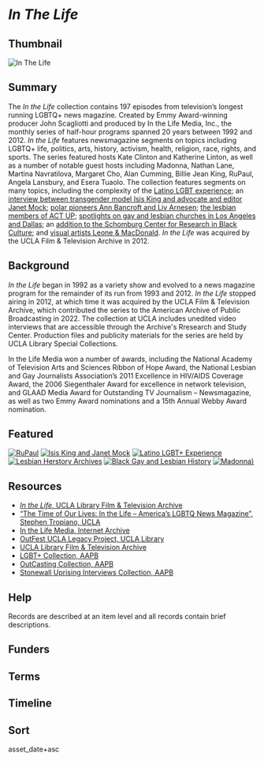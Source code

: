 # <em>In The Life</em>

## Thumbnail

![<em>In The Life</em>](https://s3.amazonaws.com/americanarchive.org/special-collections/IntheLife.png "In the Life")

## Summary

The *In the Life* collection contains 197 episodes from television’s longest running LGBTQ+ news magazine. Created by Emmy Award-winning producer John Scagliotti and produced by In the Life Media, Inc., the monthly series of half-hour programs spanned 20 years between 1992 and 2012. *In the Life* features newsmagazine segments on topics including LGBTQ+ life, politics, arts, history, activism, health, religion, race, rights, and sports. The series featured hosts Kate Clinton and Katherine Linton, as well as a number of notable guest hosts including Madonna, Nathan Lane, Martina Navratilova, Margaret Cho, Alan Cumming, Billie Jean King, RuPaul, Angela Lansbury, and Esera Tuaolo. The collection features segments on many topics, including the complexity of the [Latino LGBT experience](https://americanarchive.org/catalog/cpb-aacip-6b726b44360); an [interview between transgender model Isis King and advocate and editor Janet Mock](https://americanarchive.org/catalog/cpb-aacip-8187d94a018); [polar pioneers Ann Bancroft and Liv Arnesen](https://americanarchive.org/catalog/cpb-aacip-93eff07969c); [the lesbian members of ACT UP](https://americanarchive.org/catalog/cpb-aacip-33fd174552c); [spotlights on gay and lesbian churches in Los Angeles and Dallas](https://americanarchive.org/catalog/cpb-aacip-16335024171); an [addition to the Schomburg Center for Research in Black Culture](https://americanarchive.org/catalog/cpb-aacip-3ed99d07b35); and [visual artists Leone & MacDonald](https://americanarchive.org/catalog/cpb-aacip-81c57c396df). *In the Life* was acquired by the UCLA Film & Television Archive in 2012.

## Background

*In the Life* began in 1992 as a variety show and evolved to a news magazine program for the remainder of its run from 1993 and 2012. *In the Life* stopped airing in 2012, at which time it was acquired by the UCLA Film & Television Archive, which contributed the series to the American Archive of Public Broadcasting in 2022. The collection at UCLA includes unedited video interviews that are accessible through the Archive's Rresearch and Study Center. Production files and publicity materials for the series are held by UCLA Library Special Collections.

In the Life Media won a number of awards, including the National Academy of Television Arts and Sciences Ribbon of Hope Award, the National Lesbian and Gay Journalists Association’s 2011 Excellence in HIV/AIDS Coverage Award, the 2006 Siegenthaler Award for excellence in network television, and GLAAD Media Award for Outstanding TV Journalism – Newsmagazine, as well as two Emmy Award nominations and a 15th Annual Webby Award nomination. 

## Featured

[![RuPaul](https://s3.amazonaws.com/americanarchive.org/special-collections/cpb-aacip-a4a8a6cc7bb.jpg)](/catalog/cpb-aacip-a4a8a6cc7bb)
[![Isis King and Janet Mock](https://s3.amazonaws.com/americanarchive.org/special-collections/cpb-aacip-8187d94a018.jpg)](/catalog/cpb-aacip-8187d94a018)
[![Latino LGBT+ Experience](https://s3.amazonaws.com/americanarchive.org/special-collections/cpb-aacip-6b726b44360.jpg)](/catalog/cpb-aacip-6b726b44360)
[![Lesbian Herstory Archives](https://s3.amazonaws.com/americanarchive.org/special-collections/cpb-aacip-39698e157df.jpg)](/catalog/cpb-aacip-39698e157df)
[![Black Gay and Lesbian History](https://s3.amazonaws.com/americanarchive.org/special-collections/cpb-aacip-3ed99d07b35.jpg)](/catalog/cpb-aacip-3ed99d07b35)
[![Madonna](https://s3.amazonaws.com/americanarchive.org/special-collections/cpb-aacip-10a03687bba.jpg))](/catalog/cpb-aacip-10a03687bba)

## Resources

- [*In the Life*, UCLA Library Film & Television Archive](https://www.cinema.ucla.edu/collections/inthelife)
- [“The Time of Our Lives: In the Life – America’s LGBTQ News Magazine”, Stephen Tropiano, UCLA](https://www.cinema.ucla.edu/collections/inthelife/history/time-of-our-lives)
- [In the Life Media, Internet Archive](https://web.archive.org/web/20131214130531/http://www.itlmedia.org/)
- [OutFest UCLA Legacy Project, UCLA Library](https://www.cinema.ucla.edu/collections/outfest-ucla-legacy-project)
- [UCLA Library Film & Television Archive](https://www.cinema.ucla.edu)
- [LGBT+ Collection, AAPB](https://americanarchive.org/special_collections/lgbt)
- [OutCasting Collection, AAPB](https://americanarchive.org/special_collections/outcasting)
- [Stonewall Uprising Interviews Collection, AAPB](https://americanarchive.org/special_collections/stonewall-uprising-interviews)

## Help

Records are described at an item level and all records contain brief descriptions.

## Funders

## Terms

## Timeline

## Sort

asset_date+asc
